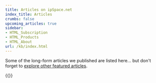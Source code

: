 ```yaml
---
title: Articles on ipSpace.net
index_title: Articles
crumbs: false
upcoming_articles: true
sidebar:
- HTML_Subscription
- HTML_Products
- HTML_About
url: /kb/index.html
---
```

Some of the long-form articles we published are listed here... but don't forget to
[explore other featured articles](https://www.ipSpace.net/Articles).

{{<kb-toc>}}
